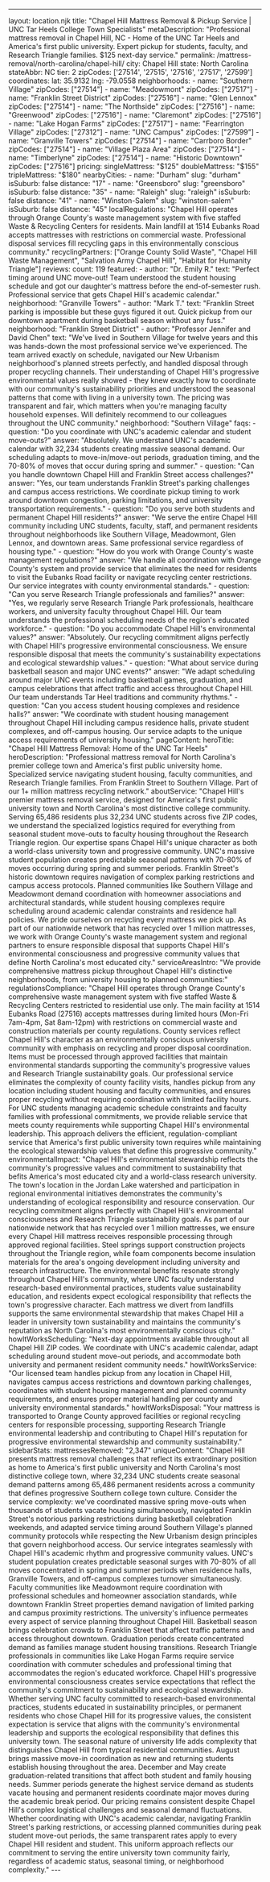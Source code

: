 ---
layout: location.njk
title: "Chapel Hill Mattress Removal & Pickup Service | UNC Tar Heels College Town Specialists" metaDescription: "Professional mattress removal in Chapel Hill, NC - Home of the UNC Tar Heels and America's first public university. Expert pickup for students, faculty, and Research Triangle families. $125 next-day service."
permalink: /mattress-removal/north-carolina/chapel-hill/
city: Chapel Hill state: North Carolina stateAbbr: NC tier: 2 zipCodes: ['27514', '27515', '27516', '27517', '27599'] coordinates: lat: 35.9132 lng: -79.0558 neighborhoods: - name: "Southern Village" zipCodes: ["27514"] - name: "Meadowmont" zipCodes: ["27517"] - name: "Franklin Street District" zipCodes: ["27516"] - name: "Glen Lennox" zipCodes: ["27514"] - name: "The Northside" zipCodes: ["27516"] - name: "Greenwood" zipCodes: ["27516"] - name: "Claremont" zipCodes: ["27516"] - name: "Lake Hogan Farms" zipCodes: ["27517"] - name: "Fearrington Village" zipCodes: ["27312"] - name: "UNC Campus" zipCodes: ["27599"] - name: "Granville Towers" zipCodes: ["27514"] - name: "Carrboro Border" zipCodes: ["27514"] - name: "Village Plaza Area" zipCodes: ["27514"] - name: "Timberlyne" zipCodes: ["27514"] - name: "Historic Downtown" zipCodes: ["27516"] pricing: singleMattress: "$125" doubleMattress: "$155" tripleMattress: "$180" nearbyCities: - name: "Durham" slug: "durham" isSuburb: false distance: "17" - name: "Greensboro" slug: "greensboro" isSuburb: false distance: "35" - name: "Raleigh" slug: "raleigh" isSuburb: false distance: "41" - name: "Winston-Salem" slug: "winston-salem" isSuburb: false distance: "45" localRegulations: "Chapel Hill operates through Orange County's waste management system with five staffed Waste & Recycling Centers for residents. Main landfill at 1514 Eubanks Road accepts mattresses with restrictions on commercial waste. Professional disposal services fill recycling gaps in this environmentally conscious community." recyclingPartners: ["Orange County Solid Waste", "Chapel Hill Waste Management", "Salvation Army Chapel Hill", "Habitat for Humanity Triangle"] reviews: count: 119 featured: - author: "Dr. Emily R." text: "Perfect timing around UNC move-out! Team understood the student housing schedule and got our daughter's mattress before the end-of-semester rush. Professional service that gets Chapel Hill's academic calendar." neighborhood: "Granville Towers" - author: "Mark T." text: "Franklin Street parking is impossible but these guys figured it out. Quick pickup from our downtown apartment during basketball season without any fuss." neighborhood: "Franklin Street District" - author: "Professor Jennifer and David Chen" text: "We've lived in Southern Village for twelve years and this was hands-down the most professional service we've experienced. The team arrived exactly on schedule, navigated our New Urbanism neighborhood's planned streets perfectly, and handled disposal through proper recycling channels. Their understanding of Chapel Hill's progressive environmental values really showed - they knew exactly how to coordinate with our community's sustainability priorities and understood the seasonal patterns that come with living in a university town. The pricing was transparent and fair, which matters when you're managing faculty household expenses. Will definitely recommend to our colleagues throughout the UNC community." neighborhood: "Southern Village" faqs: - question: "Do you coordinate with UNC's academic calendar and student move-outs?" answer: "Absolutely. We understand UNC's academic calendar with 32,234 students creating massive seasonal demand. Our scheduling adapts to move-in/move-out periods, graduation timing, and the 70-80% of moves that occur during spring and summer." - question: "Can you handle downtown Chapel Hill and Franklin Street access challenges?" answer: "Yes, our team understands Franklin Street's parking challenges and campus access restrictions. We coordinate pickup timing to work around downtown congestion, parking limitations, and university transportation requirements." - question: "Do you serve both students and permanent Chapel Hill residents?" answer: "We serve the entire Chapel Hill community including UNC students, faculty, staff, and permanent residents throughout neighborhoods like Southern Village, Meadowmont, Glen Lennox, and downtown areas. Same professional service regardless of housing type." - question: "How do you work with Orange County's waste management regulations?" answer: "We handle all coordination with Orange County's system and provide service that eliminates the need for residents to visit the Eubanks Road facility or navigate recycling center restrictions. Our service integrates with county environmental standards." - question: "Can you serve Research Triangle professionals and families?" answer: "Yes, we regularly serve Research Triangle Park professionals, healthcare workers, and university faculty throughout Chapel Hill. Our team understands the professional scheduling needs of the region's educated workforce." - question: "Do you accommodate Chapel Hill's environmental values?" answer: "Absolutely. Our recycling commitment aligns perfectly with Chapel Hill's progressive environmental consciousness. We ensure responsible disposal that meets the community's sustainability expectations and ecological stewardship values." - question: "What about service during basketball season and major UNC events?" answer: "We adapt scheduling around major UNC events including basketball games, graduation, and campus celebrations that affect traffic and access throughout Chapel Hill. Our team understands Tar Heel traditions and community rhythms." - question: "Can you access student housing complexes and residence halls?" answer: "We coordinate with student housing management throughout Chapel Hill including campus residence halls, private student complexes, and off-campus housing. Our service adapts to the unique access requirements of university housing." pageContent: heroTitle: "Chapel Hill Mattress Removal: Home of the UNC Tar Heels" heroDescription: "Professional mattress removal for North Carolina's premier college town and America's first public university home. Specialized service navigating student housing, faculty communities, and Research Triangle families. From Franklin Street to Southern Village. Part of our 1+ million mattress recycling network." aboutService: "Chapel Hill's premier mattress removal service, designed for America's first public university town and North Carolina's most distinctive college community. Serving 65,486 residents plus 32,234 UNC students across five ZIP codes, we understand the specialized logistics required for everything from seasonal student move-outs to faculty housing throughout the Research Triangle region. Our expertise spans Chapel Hill's unique character as both a world-class university town and progressive community. UNC's massive student population creates predictable seasonal patterns with 70-80% of moves occurring during spring and summer periods. Franklin Street's historic downtown requires navigation of complex parking restrictions and campus access protocols. Planned communities like Southern Village and Meadowmont demand coordination with homeowner associations and architectural standards, while student housing complexes require scheduling around academic calendar constraints and residence hall policies. We pride ourselves on recycling every mattress we pick up. As part of our nationwide network that has recycled over 1 million mattresses, we work with Orange County's waste management system and regional partners to ensure responsible disposal that supports Chapel Hill's environmental consciousness and progressive community values that define North Carolina's most educated city." serviceAreasIntro: "We provide comprehensive mattress pickup throughout Chapel Hill's distinctive neighborhoods, from university housing to planned communities:" regulationsCompliance: "Chapel Hill operates through Orange County's comprehensive waste management system with five staffed Waste & Recycling Centers restricted to residential use only. The main facility at 1514 Eubanks Road (27516) accepts mattresses during limited hours (Mon-Fri 7am-4pm, Sat 8am-12pm) with restrictions on commercial waste and construction materials per county regulations. County services reflect Chapel Hill's character as an environmentally conscious university community with emphasis on recycling and proper disposal coordination. Items must be processed through approved facilities that maintain environmental standards supporting the community's progressive values and Research Triangle sustainability goals. Our professional service eliminates the complexity of county facility visits, handles pickup from any location including student housing and faculty communities, and ensures proper recycling without requiring coordination with limited facility hours. For UNC students managing academic schedule constraints and faculty families with professional commitments, we provide reliable service that meets county requirements while supporting Chapel Hill's environmental leadership. This approach delivers the efficient, regulation-compliant service that America's first public university town requires while maintaining the ecological stewardship values that define this progressive community." environmentalImpact: "Chapel Hill's environmental stewardship reflects the community's progressive values and commitment to sustainability that befits America's most educated city and a world-class research university. The town's location in the Jordan Lake watershed and participation in regional environmental initiatives demonstrates the community's understanding of ecological responsibility and resource conservation. Our recycling commitment aligns perfectly with Chapel Hill's environmental consciousness and Research Triangle sustainability goals. As part of our nationwide network that has recycled over 1 million mattresses, we ensure every Chapel Hill mattress receives responsible processing through approved regional facilities. Steel springs support construction projects throughout the Triangle region, while foam components become insulation materials for the area's ongoing development including university and research infrastructure. The environmental benefits resonate strongly throughout Chapel Hill's community, where UNC faculty understand research-based environmental practices, students value sustainability education, and residents expect ecological responsibility that reflects the town's progressive character. Each mattress we divert from landfills supports the same environmental stewardship that makes Chapel Hill a leader in university town sustainability and maintains the community's reputation as North Carolina's most environmentally conscious city." howItWorksScheduling: "Next-day appointments available throughout all Chapel Hill ZIP codes. We coordinate with UNC's academic calendar, adapt scheduling around student move-out periods, and accommodate both university and permanent resident community needs." howItWorksService: "Our licensed team handles pickup from any location in Chapel Hill, navigates campus access restrictions and downtown parking challenges, coordinates with student housing management and planned community requirements, and ensures proper material handling per county and university environmental standards." howItWorksDisposal: "Your mattress is transported to Orange County approved facilities or regional recycling centers for responsible processing, supporting Research Triangle environmental leadership and contributing to Chapel Hill's reputation for progressive environmental stewardship and community sustainability." sidebarStats: mattressesRemoved: "2,347" uniqueContent: "Chapel Hill presents mattress removal challenges that reflect its extraordinary position as home to America's first public university and North Carolina's most distinctive college town, where 32,234 UNC students create seasonal demand patterns among 65,486 permanent residents across a community that defines progressive Southern college town culture. Consider the service complexity: we've coordinated massive spring move-outs when thousands of students vacate housing simultaneously, navigated Franklin Street's notorious parking restrictions during basketball celebration weekends, and adapted service timing around Southern Village's planned community protocols while respecting the New Urbanism design principles that govern neighborhood access. Our service integrates seamlessly with Chapel Hill's academic rhythm and progressive community values. UNC's student population creates predictable seasonal surges with 70-80% of all moves concentrated in spring and summer periods when residence halls, Granville Towers, and off-campus complexes turnover simultaneously. Faculty communities like Meadowmont require coordination with professional schedules and homeowner association standards, while downtown Franklin Street properties demand navigation of limited parking and campus proximity restrictions. The university's influence permeates every aspect of service planning throughout Chapel Hill. Basketball season brings celebration crowds to Franklin Street that affect traffic patterns and access throughout downtown. Graduation periods create concentrated demand as families manage student housing transitions. Research Triangle professionals in communities like Lake Hogan Farms require service coordination with commuter schedules and professional timing that accommodates the region's educated workforce. Chapel Hill's progressive environmental consciousness creates service expectations that reflect the community's commitment to sustainability and ecological stewardship. Whether serving UNC faculty committed to research-based environmental practices, students educated in sustainability principles, or permanent residents who chose Chapel Hill for its progressive values, the consistent expectation is service that aligns with the community's environmental leadership and supports the ecological responsibility that defines this university town. The seasonal nature of university life adds complexity that distinguishes Chapel Hill from typical residential communities. August brings massive move-in coordination as new and returning students establish housing throughout the area. December and May create graduation-related transitions that affect both student and family housing needs. Summer periods generate the highest service demand as students vacate housing and permanent residents coordinate major moves during the academic break period. Our pricing remains consistent despite Chapel Hill's complex logistical challenges and seasonal demand fluctuations. Whether coordinating with UNC's academic calendar, navigating Franklin Street's parking restrictions, or accessing planned communities during peak student move-out periods, the same transparent rates apply to every Chapel Hill resident and student. This uniform approach reflects our commitment to serving the entire university town community fairly, regardless of academic status, seasonal timing, or neighborhood complexity." ---